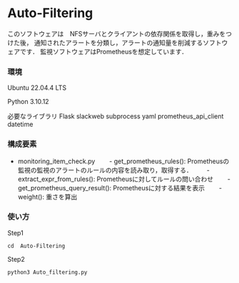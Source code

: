 # Auto-Filtering
このソフトウェアは　NFSサーバとクライアントの依存関係を取得し，重みをつけた後，
通知されたアラートを分類し，アラートの通知量を削減するソフトウェアです．
監視ソフトウェアはPrometheusを想定しています．

### 環境
Ubuntu 22.04.4 LTS

Python 3.10.12

必要なライブラリ
Flask
slackweb
subprocess
yaml
prometheus_api_client
datetime


### 構成要素

- monitoring_item_check.py
　　- get_prometheus_rules(): Prometheusの監視の監視のアラートのルールの内容を読み取り，取得する．
　　- extract_expr_from_rules(): Prometheusに対してルールの問い合わせ
　　- get_prometheus_query_result(): Prometheusに対する結果を表示
　　- weight(): 重さを算出






### 使い方
Step1
```
cd  Auto-Filtering
```

Step2
```
python3 Auto_filtering.py 
```




